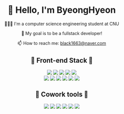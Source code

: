 <div align="center">
 <h1>👋 Hello, I'm ByeongHyeon</h1> 
 
  👨🏻‍💻 I'm a computer science engineering student at CNU  
 
  🌱 My goal is to be a fullstack developer!

  📫 How to reach me: black1663@naver.com     
</div>  
      
        
   
<h2 align="center">🌟 Front-end Stack 🌟</h2> 
<div align="center">
 <img src="https://img.shields.io/badge/HTML-E34F26?style=flat-square&logo=HTML5&logoColor=white"/>
 <img src="https://img.shields.io/badge/CSS3-1572B6?style=flat-square&logo=CSS3&logoColor=white"/>
 <img src="https://img.shields.io/badge/JavaScript-F7DF1E?style=flat-square&logo=JavaScript&logoColor=white"/>
 <img src="https://img.shields.io/badge/React-61DAFB?style=flat-square&logo=React&logoColor=white"/>
 <img src="https://img.shields.io/badge/Redux-764ABC?style=flat-square&logo=Redux&logoColor=white"/>
 
</div>
<div align="center">
 <img src="https://img.shields.io/badge/npm-CB3837?style=flat-square&logo=npm&logoColor=white"/>
 <img src="https://img.shields.io/badge/yarn-2C8EBB?style=flat-square&logo=yarn&logoColor=white"/>
 <img src="https://img.shields.io/badge/Prettier-F7B93E?style=flat-square&logo=Prettier&logoColor=white"/>
 <img src="https://img.shields.io/badge/Babel-F9DC3E?style=flat-square&logo=Babel&logoColor=white"/>
 <img src="https://img.shields.io/badge/ESLint-4B32C3?style=flat-square&logo=ESLint&logoColor=white"/>
 <img src="https://img.shields.io/badge/VSCode-007ACC?style=flat-square&logo=VSCode&logoColor=white"/> 
</div>

<h2 align="center">🌟 Cowork tools 🌟</h2>
<div align="center">
 <img src="https://img.shields.io/badge/GitHub-181717?style=flat-square&logo=GitHub&logoColor=white"/>
 <img src="https://img.shields.io/badge/Notion-000000?style=flat-square&logo=Notion&logoColor=white"/>
 <img src="https://img.shields.io/badge/Zeplin-2560E0?style=flat-square&logo=zotero&logoColor=white"/>
 <img src="https://img.shields.io/badge/Figma-F24E1E?style=flat-square&logo=Figma&logoColor=white"/> 
 <img src="https://img.shields.io/badge/Postman-FF6C37?style=flat-square&logo=Postman&logoColor=white"/>
 <img src="https://img.shields.io/badge/Slack-4A154B?style=flat-square&logo=Slack&logoColor=white"/>
</div>
